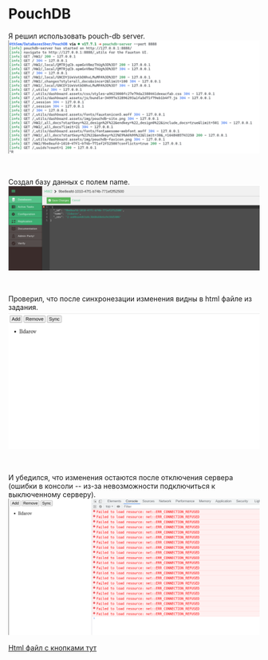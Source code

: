 # PouchDB

Я решил использовать pouch-db server.
![](Images/pouchdb.png)

<br>

Создал базу данных с полем name.
![](Images/added_name.png)

<br>

Проверил, что после синхронезации изменения видны в html файле из задания.
![](Images/base_on.png)

<br>

И убедился, что изменения остаются после отключения сервера (ошибки в консоли -- из-за невозможности подключиться к выключенному серверу).
![](Images/base_off.png)

[Html файл с кнопками тут](PouchDB.html)
